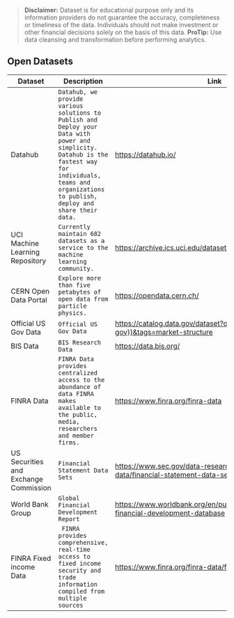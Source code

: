 
> **Disclaimer:** Dataset is for educational purpose only and its information providers do not guarantee the accuracy, completeness or timeliness of the data. Individuals should not make investment or other financial decisions solely on the basis of this data. 
> **ProTip:** Use data cleansing and transformation before performing analytics.


## Open Datasets


|Dataset                |Description                          |Link                         |
|----------------|-------------------------------|-----------------------------|
|Datahub|`Datahub, we provide various solutions to Publish and Deploy your Data with power and simplicity. Datahub is the fastest way for individuals, teams and organizations to publish, deploy and share their data.`            |https://datahub.io/           |
|UCI Machine Learning Repository          |`Currently maintain 682 datasets as a service to the machine learning community.`            |https://archive.ics.uci.edu/datasets/            |
|CERN Open Data Portal          |`Explore more than five petabytes of open data from particle physics.`|https://opendata.cern.ch/|
|Official US Gov Data  |`Official US Gov Data`  |https://catalog.data.gov/dataset?q=organization:((sec-gov))&tags=market-structure  |
|BIS Data | `BIS Research Data ` | https://data.bis.org/ |
|FINRA Data | `FINRA Data provides centralized access to the abundance of data FINRA makes available to the public, media, researchers and member firms.` | https://www.finra.org/finra-data |
|US Securities and Exchange Commission | `Financial Statement Data Sets` | https://www.sec.gov/data-research/sec-markets-data/financial-statement-data-sets |
|World Bank Group  | `Global Financial Development Report` | https://www.worldbank.org/en/publication/gfdr/data/global-financial-development-database |
|FINRA Fixed income Data |` FINRA provides comprehensive, real-time access to fixed income security and trade information compiled from multiple sources` | https://www.finra.org/finra-data/fixed-income|


